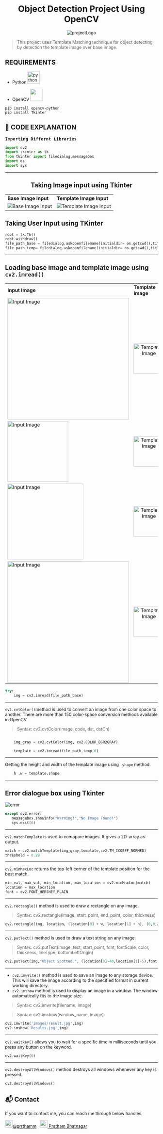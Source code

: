 <div align="center">
   <h1> Object Detection Project Using OpenCV </h1> 
  <img alt="projectLogo" src="images/projectLogo.jpg" />
</div>


> This project uses Template Matching technique for object detecting by detection the template image over base image.

## REQUIREMENTS
 + Python <a href="https://www.python.org" target="_blank">
<img src="https://raw.githubusercontent.com/devicons/devicon/master/icons/python/python-original.svg"
alt="python"
width="40"
height="40"></img></a>&nbsp;&nbsp;

+ OpenCV  <a href="https://opencv.org/"><img src="images/OpenCV_Logo.png" width="40"></img></a>&nbsp;&nbsp;


```
pip install opencv-python
pip install Tkinter
```

<h2> 📝 CODE EXPLANATION </h2>
<samp><b>Importing Differnt Libraries</b></samp>

```python
import cv2
import tkinter as tk 
from tkinter import filedialog,messagebox
import os
import sys

```
***
<div align="center">
<h2>Taking Image input using Tkinter</h2>
</div>
<table>
<tr>
    <td>
        <b>Base Image Input</b>
    </td>
    <td>
        <b>Template Image Input</b>
    </td>

</tr>
<tr>
<td><img alt="Base Image Input" src="images/base_input_ss.png" /></td>
<td><img alt="Template Image Input" src="images/temp_input.png" /></td>
</tr> 
</table>

## Taking User Input using TKinter
```py
root = tk.Tk() 
root.withdraw() 
file_path_base = filedialog.askopenfilename(initialdir= os.getcwd(),title="Select Base Image: ")
file_path_temp= filedialog.askopenfilename(initialdir= os.getcwd(),title="Select Template Image: ")
```
***

## Loading base image and template image using `cv2.imread()`
<table>
<tr>
    <td>
        <b>Input Image</b>
    </td>
    <td>
        <b>Template Image</b>
    </td>
    <td>
        <b>Result Image</b>
    </td>
</tr>
<tr>
    <td>
    <img alt="Input Image" src="images/img1.jpg" height="400 x    " />
    </td>
    <td>
    <div align="center">
    <img alt="Template Image" src="images/temp1.jpg" height="100 x    " />
     </div>
    </td>
    <td>
    <img alt="Result Image" src="images/result1.jpg" height="400 x    "/>
   </td>
</tr>
<tr>
<td>
    <img alt="Input Image" src="images/img2.jpg" height="200 x    " />
    </td>
    <td>
    <div align="center">
    <img alt="Template Image" src="images/temp2.jpg" height="100 x    " />
     </div>
    </td>
    <td>
    <img alt="Result Image" src="images/result2.jpg" height="200 x    "/>
   </td>
</tr>
<tr>
<td>
    <img alt="Input Image" src="images/img3.jpg" height="250 x    " />
    </td>
    <td>
    <div align="center">
    <img alt="Template Image" src="images/temp3.jpg" height="100 x    " />
     </div>
    </td>
    <td>
    <img alt="Result Image" src="images/result3.jpg" height="250 x    "/>
   </td>
</tr>
<tr>
<td>
    <img alt="Input Image" src="images/img4.jpg" height="400 x    " />
    </td>
    <td>
    <div align="center">
    <img alt="Template Image" src="images/temp4.jpg" height="100 x    " />
     </div>
    </td>
    <td>
    <img alt="Result Image" src="images/result4.jpg" height="400 x    "/>
   </td>
</tr>
</table>

```python
try:
    img = cv2.imread(file_path_base)
```
***
`cv2.cvtColor()`method is used to convert an image from one color space to another. There are more than 150 color-space conversion methods available in OpenCV.
> Syntax: cv2.cvtColor(image, code, dst, dstCn)

```python

    img_gray = cv2.cvtColor(img, cv2.COLOR_BGR2GRAY)

    template = cv2.imread(file_path_temp,0)
```
***
Getting the height and width of the template image using `.shape` method.
```python
    h ,w = template.shape
```
***

## Error dialogue box using Tkinter
<img alt="error" src="images/error.png" />
 
 ```py
except cv2.error:
    messagebox.showinfo("Warning!","No Image Found!")
    sys.exit(0)
```

***
`cv2.matchTemplate` is used to comapare images. It gives a 2D-array as output. 
```python
match = cv2.matchTemplate(img_gray,template,cv2.TM_CCOEFF_NORMED)
threshold = 0.99
```
***
`cv2.minMaxLoc` returns the top-left corner of the template position for the best match. 
```py
min_val, max_val, min_location, max_location = cv2.minMaxLoc(match)
location = max_location
font = cv2.FONT_HERSHEY_PLAIN
```
***
`cv2.rectangle()` method is used to draw a rectangle on any image.
> Syntax: cv2.rectangle(image, start_point, end_point, color, thickness)
```py
cv2.rectangle(img, location, (location[0] + w, location[1] + h), (0,0,255), 2)
```
***
`cv2.putText()` method is used to draw a text string on any image.
> Syntax: cv2.putText(image, text, start_point, font, fontScale, color, thickness, lineType, bottomLeftOrigin)
```py 
cv2.putText(img,"Object Spotted.", (location[0]-40,location[1]-5),font , 1, (0,0,0),2)
```
***
+ `cv2.imwrite()` method is used to save an image to any storage device. This will save the image according to the specified format in current working directory.
+ `cv2.imshow` method is used to display an image in a window. The window automatically fits to the image size.
> Syntax: cv2.imwrite(filename, image)

> Syntax: cv2.imshow(window_name, image)
```py
cv2.imwrite('images/result.jpg',img)
cv2.imshow('Results.jpg',img)
```
***
`cv2.waitkey()` allows you to wait for a specific time in milliseconds until you press any button on the keyword.
```py
cv2.waitKey(0)
```
***
`cv2.destroyAllWindows()` method destroys all windows whenever any key is pressed.
```py
cv2.destroyAllWindows()

```

<h2>📬 Contact</h2>

If you want to contact me, you can reach me through below handles.

<a href="https://twitter.com/prrthamm"><img src="https://upload.wikimedia.org/wikipedia/fr/thumb/c/c8/Twitter_Bird.svg/1200px-Twitter_Bird.svg.png" width="25">@prrthamm</img></a>&nbsp;&nbsp; <a href="https://www.linkedin.com/in/pratham-bhatnagar/"><img src="https://www.felberpr.com/wp-content/uploads/linkedin-logo.png" width="25"> Pratham Bhatnagar</img></a>



